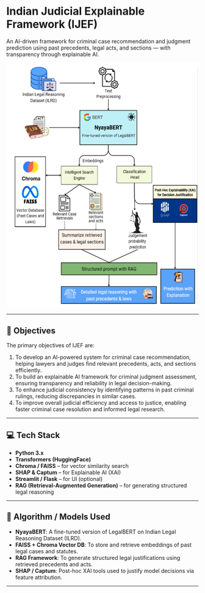 

# Indian Judicial Explainable Framework (IJEF)

An AI-driven framework for criminal case recommendation and judgment prediction using past precedents, legal acts, and sections — with transparency through explainable AI.

![IJEF Architecture](https://raw.githubusercontent.com/thanesar/Indian-Judicial-Explainable-Framework-for-AI-Driven-Criminal-Judgment-Assessment-Case-Recommendation/main/IJEF%20Architecture.png)


---

## 📌 Objectives

The primary objectives of IJEF are:

1. To develop an AI-powered system for criminal case recommendation, helping lawyers and judges find relevant precedents, acts, and sections efficiently.  
2. To build an explainable AI framework for criminal judgment assessment, ensuring transparency and reliability in legal decision-making.  
3. To enhance judicial consistency by identifying patterns in past criminal rulings, reducing discrepancies in similar cases.  
4. To improve overall judicial efficiency and access to justice, enabling faster criminal case resolution and informed legal research.

---

## 💻 Tech Stack

- **Python 3.x**
- **Transformers (HuggingFace)**
- **Chroma / FAISS** – for vector similarity search
- **SHAP & Captum** – for Explainable AI (XAI)
- **Streamlit / Flask** – for UI (optional)
- **RAG (Retrieval-Augmented Generation)** – for generating structured legal reasoning

---

## 🧠 Algorithm / Models Used

- **NyayaBERT**: A fine-tuned version of LegalBERT on Indian Legal Reasoning Dataset (ILRD).
- **FAISS + Chroma Vector DB**: To store and retrieve embeddings of past legal cases and statutes.
- **RAG Framework**: To generate structured legal justifications using retrieved precedents and acts.
- **SHAP / Captum**: Post-hoc XAI tools used to justify model decisions via feature attribution.

---
